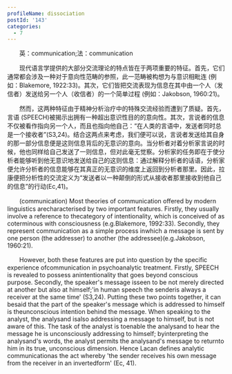 ```yaml
---
profileName: dissociation
postId: '143'
categories:
  - 7
---
```

‌‌‌‌　　英：communication;法：communication


‌‌‌‌　　现代语言学提供的大部分交流理论的特点皆在于两项重要的特征。首先，它们通常都会涉及一种对于意向性范畴的参照，此一范畴被构想为与意识相毗连 (例如：Blakemore, 1922:33)。其次，它们皆把交流表现为信息在其中由一个人（发信者）发送给另一个人（收信者）的一个简单过程 (例如：Jakobson, 1960:21)。

‌‌‌‌　　然而，这两种特征由于精神分析治疗中的特殊交流经验而遭到了质疑。首先，言语 (SPEECH)被揭示出拥有一种超出意识性目的的意向性。其次，言说者的信息不仅被看作指向另一个人，而且也指向他自己：“在人类的言语中，发送者同时总是一个接收者”(S3,24)。结合这两点来考虑，我们便可以说，言说者发送给其自身的那一部分信息便是这则信息背后的无意识的意向。当分析者对着分析家言说的时候，他也同样给自己发送了一则信息，但对此毫无觉察。分析家的任务即在于使分析者能够听到他无意识地发送给自己的这则信息：通过解释分析者的话语，分析家便允许分析者的信息能够在其真正的无意识的维度上返回到分析者那里。因此，拉康便把分析性的交流定义为“发送者以一种颠倒的形式从接收者那里接收到他自己的信息”的行动(Ec,41)。


‌‌‌‌　　(communication) Most theories of communication offered by modern linguistics arecharacterised by two important features. Firstly, they usually involve a reference to thecategory of intentionality, which is conceived of as coterminous with consciousness (e.g.Blakemore, 1992:33). Secondly, they represent communication as a simple process inwhich a message is sent by one person (the addresser) to another (the addressee)(e.g.Jakobson, 1960:21).

‌‌‌‌　　However, both these features are put into question by the specific experience ofcommunication in psychoanalytic treatment. Firstly, SPEECH is revealed to possess anintentionality that goes beyond conscious purpose. Secondly, the speaker's message isseen to be not merely directed at another but also at himself;'in human speech the senderis always a receiver at the same time' (S3,24). Putting these two points together, it can besaid that the part of the speaker's message which is addressed to himself is theunconscious intention behind the message. When speaking to the analyst, the analysand isalso addressing a message to himself, but is not aware of this. The task of the analyst is toenable the analysand to hear the message he is unconsciously addressing to himself; byinterpreting the analysand's words, the analyst permits the analysand's message to returnto him in its true, unconscious dimension. Hence Lacan defines analytic communicationas the act whereby 'the sender receives his own message from the receiver in an invertedform' (Ec, 41).

